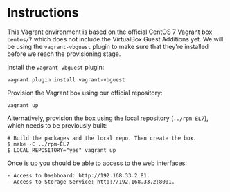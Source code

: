 # Instructions

This Vagrant environment is based on the official CentOS 7 Vagrant box
`centos/7` which does not include the VirtualBox Guest Additions yet. We will
be using the `vagrant-vbguest` plugin to make sure that they're installed
before we reach the provisioning stage.

Install the `vagrant-vbguest` plugin:

    vagrant plugin install vagrant-vbguest

Provision the Vagrant box using our official repository:

    vagrant up

Alternatively, provision the box using the local repository (`../rpm-EL7`), which
needs to be previously built:

    # Build the packages and the local repo. Then create the box.
    $ make -C ../rpm-EL7 
    $ LOCAL_REPOSITORY="yes" vagrant up

Once is up you should be able to access to the web interfaces:

    - Access to Dashboard: http://192.168.33.2:81.
    - Access to Storage Service: http://192.168.33.2:8001.
